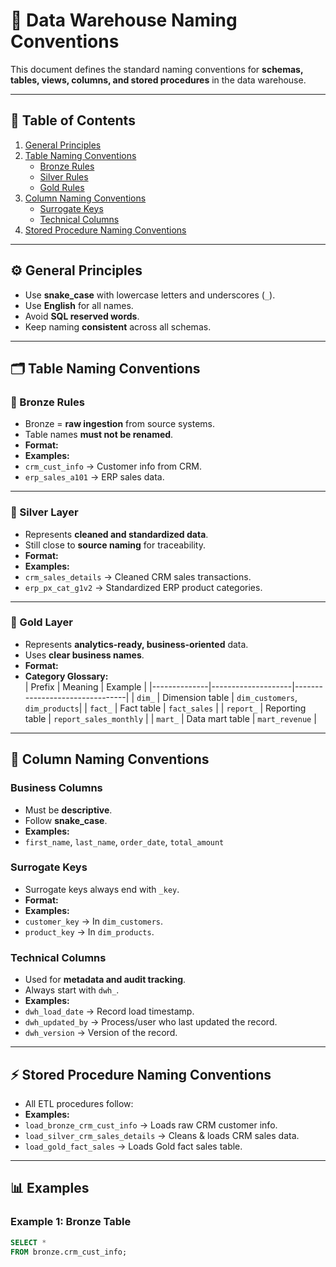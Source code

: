 # 📘 Data Warehouse Naming Conventions

This document defines the standard naming conventions for **schemas, tables, views, columns, and stored procedures** in the data warehouse.  

---

## 📑 Table of Contents
1. [General Principles](#general-principles)  
2. [Table Naming Conventions](#table-naming-conventions)  
   - [Bronze Rules](#bronze-rules)  
   - [Silver Rules](#silver-rules)  
   - [Gold Rules](#gold-rules)  
3. [Column Naming Conventions](#column-naming-conventions)  
   - [Surrogate Keys](#surrogate-keys)  
   - [Technical Columns](#technical-columns)  
4. [Stored Procedure Naming Conventions](#stored-procedure-naming-conventions)  

---

## ⚙️ General Principles
- Use **snake_case** with lowercase letters and underscores (`_`).  
- Use **English** for all names.  
- Avoid **SQL reserved words**.  
- Keep naming **consistent** across all schemas.  

---

## 🗂️ Table Naming Conventions

### 🥉 Bronze Rules
- Bronze = **raw ingestion** from source systems.  
- Table names **must not be renamed**.  
- **Format:**  
- **Examples:**  
- `crm_cust_info` → Customer info from CRM.  
- `erp_sales_a101` → ERP sales data.  

---

### 🥈 Silver Layer
- Represents **cleaned and standardized data**.  
- Still close to **source naming** for traceability.  
- **Format:**  
- **Examples:**  
- `crm_sales_details` → Cleaned CRM sales transactions.  
- `erp_px_cat_g1v2` → Standardized ERP product categories.  

---

### 🥇 Gold Layer
- Represents **analytics-ready, business-oriented** data.  
- Uses **clear business names**.  
- **Format:**  
- **Category Glossary:**  
| Prefix       | Meaning            | Example                        |
|--------------|--------------------|--------------------------------|
| `dim_`       | Dimension table    | `dim_customers`, `dim_products`|
| `fact_`      | Fact table         | `fact_sales`                   |
| `report_`    | Reporting table    | `report_sales_monthly`         |
| `mart_`      | Data mart table    | `mart_revenue`                 |

---

## 🔑 Column Naming Conventions

### Business Columns
- Must be **descriptive**.  
- Follow **snake_case**.  
- **Examples:**  
- `first_name`, `last_name`, `order_date`, `total_amount`  

### Surrogate Keys
- Surrogate keys always end with `_key`.  
- **Format:**  
- **Examples:**  
- `customer_key` → In `dim_customers`.  
- `product_key` → In `dim_products`.  

### Technical Columns
- Used for **metadata and audit tracking**.  
- Always start with `dwh_`.  
- **Examples:**  
- `dwh_load_date` → Record load timestamp.  
- `dwh_updated_by` → Process/user who last updated the record.  
- `dwh_version` → Version of the record.  

---

## ⚡ Stored Procedure Naming Conventions
- All ETL procedures follow:  
- **Examples:**  
- `load_bronze_crm_cust_info` → Loads raw CRM customer info.  
- `load_silver_crm_sales_details` → Cleans & loads CRM sales data.  
- `load_gold_fact_sales` → Loads Gold fact sales table.  

---

## 📊 Examples

### Example 1: Bronze Table
```sql
SELECT *
FROM bronze.crm_cust_info;
